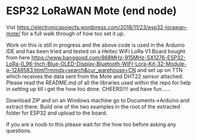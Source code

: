 # ESP32 LoRaWAN Mote (end node) #

Vist https://electronicspojects.wordpress.com/2018/11/23/esp32-lorawan-mote/ for a full walk through of how too set it up.

Work on this is still in progress and the above code is used in the Arduino IDE and has been tried and tested on a Heltec WiFi LoRa V1 Board bought from here https://www.banggood.com/868MHz-915MHz-SX1276-ESP32-LoRa-0_96-Inch-Blue-OLED-Display-Bluetooth-WIFI-Lora-Kit-32-Module-p-1248583.html?rmmds=search&cur_warehouse=CN and set up on TTN which receives the data sent from the Mote and DHT22 sensor attached. Please read the README.md of all the libraries used within the repo for help in setting up till i get the how too done. CHEERS!!!! and have fun......

Download ZIP and on an Windows machine go to Documents->Arduino and extract there. Build one of the two examples in the root of the extracted folder for ESP32 and upload to the board. 

If you are a noob to this please wait for the how too before asking any questions.
